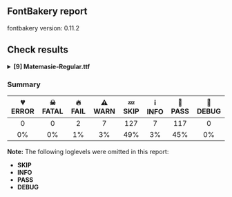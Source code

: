 ## FontBakery report

fontbakery version: 0.11.2

<h2>Check results</h2><details><summary><b>[9] Matemasie-Regular.ttf</b></summary><div><details><summary>🔥 <b>FAIL:</b> Check copyright namerecords match license file. (<a href="https://font-bakery.readthedocs.io/en/stable/fontbakery/profiles/googlefonts.html#com.google.fonts/check/name/license">com.google.fonts/check/name/license</a>)</summary><div>


* 🔥 **FAIL** License file OFL.txt exists but NameID 13 (LICENSE DESCRIPTION) value on platform 3 (WINDOWS) is not specified for that. Value was: "https://openfontlicense.org" Must be changed to "This Font Software is licensed under the SIL Open Font License, Version 1.1. This license is available with a FAQ at: https://openfontlicense.org" [code: wrong]
</div></details><details><summary>🔥 <b>FAIL:</b> Shapes languages in all GF glyphsets. (<a href="https://font-bakery.readthedocs.io/en/stable/fontbakery/profiles/googlefonts.html#com.google.fonts/check/glyphsets/shape_languages">com.google.fonts/check/glyphsets/shape_languages</a>)</summary><div>


* 🔥 **FAIL** GF_Latin_Core glyphset:

| Language | FAIL messages |
| :--- | :--- |
| nl_Latn (Dutch) | Shaper didn't attach acutecomb to uni0237 |
|  ^  | Shaper didn't attach acutecomb to J |

 [code: failed-language-shaping]
</div></details><details><summary>⚠ <b>WARN:</b> Checking OS/2 achVendID. (<a href="https://font-bakery.readthedocs.io/en/stable/fontbakery/profiles/googlefonts.html#com.google.fonts/check/vendor_id">com.google.fonts/check/vendor_id</a>)</summary><div>


* ⚠ **WARN** OS/2 VendorID value 'NONE' is not yet recognized. If you registered it recently, then it's safe to ignore this warning message. Otherwise, you should set it to your own unique 4 character code, and register it with Microsoft at https://www.microsoft.com/typography/links/vendorlist.aspx
 [code: unknown]
</div></details><details><summary>⚠ <b>WARN:</b> Check for codepoints not covered by METADATA subsets. (<a href="https://font-bakery.readthedocs.io/en/stable/fontbakery/profiles/googlefonts.html#com.google.fonts/check/metadata/unreachable_subsetting">com.google.fonts/check/metadata/unreachable_subsetting</a>)</summary><div>


* ⚠ **WARN** The following codepoints supported by the font are not covered by
    any subsets defined in the font's metadata file, and will never
    be served. You can solve this by either manually adding additional
    subset declarations to METADATA.pb, or by editing the glyphset
    definitions.

 * U+02C7 CARON: try adding one of: tifinagh, canadian-aboriginal, yi
 * U+02D8 BREVE: try adding one of: yi, canadian-aboriginal
 * U+02D9 DOT ABOVE: try adding one of: yi, canadian-aboriginal
 * U+02DB OGONEK: try adding one of: yi, canadian-aboriginal
 * U+02DD DOUBLE ACUTE ACCENT: not included in any glyphset definition
 * U+0302 COMBINING CIRCUMFLEX ACCENT: try adding one of: coptic, math, tifinagh, cherokee
 * U+0306 COMBINING BREVE: try adding one of: old-permic, tifinagh
 * U+0307 COMBINING DOT ABOVE: try adding one of: coptic, old-permic, canadian-aboriginal, math, tifinagh, tai-le, syriac, malayalam
 * U+030A COMBINING RING ABOVE: try adding syriac
 * U+030B COMBINING DOUBLE ACUTE ACCENT: try adding one of: osage, cherokee
 * U+030C COMBINING CARON: try adding one of: tai-le, cherokee
 * U+0312 COMBINING TURNED COMMA ABOVE: not included in any glyphset definition
 * U+0326 COMBINING COMMA BELOW: not included in any glyphset definition
 * U+0327 COMBINING CEDILLA: not included in any glyphset definition
 * U+0328 COMBINING OGONEK: not included in any glyphset definition
 * U+1EAE LATIN CAPITAL LETTER A WITH BREVE AND ACUTE: try adding vietnamese
 * U+1EAF LATIN SMALL LETTER A WITH BREVE AND ACUTE: try adding vietnamese
 * U+25CC DOTTED CIRCLE: try adding one of: hebrew, math, nko, chakma, buhid, grantha, soyombo, mongolian, marchen, kharoshthi, newa, new-tai-lue, music, balinese, syloti-nagri, tirhuta, lepcha, wancho, manichaean, coptic, myanmar, tifinagh, osage, psalter-pahlavi, zanabazar-square, sinhala, dogra, tai-viet, batak, pahawh-hmong, sharada, armenian, masaram-gondi, tai-le, warang-citi, khojki, oriya, saurashtra, tagbanwa, modi, limbu, miao, tai-tham, telugu, khudawadi, canadian-aboriginal, sundanese, siddham, adlam, mende-kikakui, bassa-vah, brahmi, kaithi, kayah-li, hanifi-rohingya, sogdian, ahom, syriac, rejang, elbasan, buginese, thaana, mandaic, hanunoo, duployan, cham, old-permic, lao, caucasian-albanian, yi, phags-pa, gunjala-gondi, malayalam, thai, kannada, javanese, takri, tibetan, bengali, khmer, mahajani, bhaiksuki, devanagari, tagalog, symbols, gurmukhi, tamil, meetei-mayek, gujarati

Or you can add the above codepoints to one of the subsets supported by the font: `cyrillic-ext`, `greek-ext`, `latin`, `latin-ext` [code: unreachable-subsetting]
</div></details><details><summary>⚠ <b>WARN:</b> Ensure fonts have ScriptLangTags declared on the 'meta' table. (<a href="https://font-bakery.readthedocs.io/en/stable/fontbakery/profiles/googlefonts.html#com.google.fonts/check/meta/script_lang_tags">com.google.fonts/check/meta/script_lang_tags</a>)</summary><div>


* ⚠ **WARN** This font file does not have a 'meta' table. [code: lacks-meta-table]
</div></details><details><summary>⚠ <b>WARN:</b> Check that legacy accents aren't used in composite glyphs. (<a href="https://font-bakery.readthedocs.io/en/stable/fontbakery/profiles/universal.html#com.google.fonts/check/legacy_accents">com.google.fonts/check/legacy_accents</a>)</summary><div>


* ⚠ **WARN** Glyph "Amacron" has a legacy accent component  (macron). It needs to be replaced by a combining mark. [code: legacy-accents-component]
* ⚠ **WARN** Glyph "Emacron" has a legacy accent component  (macron). It needs to be replaced by a combining mark. [code: legacy-accents-component]
* ⚠ **WARN** Glyph "Omacron" has a legacy accent component  (macron). It needs to be replaced by a combining mark. [code: legacy-accents-component]
* ⚠ **WARN** Glyph "Umacron" has a legacy accent component  (macron). It needs to be replaced by a combining mark. [code: legacy-accents-component]
</div></details><details><summary>⚠ <b>WARN:</b> Check font contains no unreachable glyphs (<a href="https://font-bakery.readthedocs.io/en/stable/fontbakery/profiles/universal.html#com.google.fonts/check/unreachable_glyphs">com.google.fonts/check/unreachable_glyphs</a>)</summary><div>


* ⚠ **WARN** The following glyphs could not be reached by codepoint or substitution rules:

	- A.ss01

	- Hbar.001

	- Hbar.002

	- L.ss01

	- L.ss02

	- M.ss01

	- Q.ss01

	- Q.ss02

	- R.ss01

	- S.ss01

	- Z.ss01

	- a.ss01

	- a.ss02

	- b.ss02

	- d.ss02

	- eight.ss01

	- f.ss01

	- f.ss02

	- five.ss01

	- g.ss01

	- g.ss02

	- germandbls.ss01

	- h.ss01

	- i.loclTRK

	- l.ss02

	- m.ss01

	- n.ss01

	- newGlyph

	- o.ss02

	- p.ss02

	- periodcentered.loclCAT

	- q.ss02

	- questiondown.ss01

	- r.ss01

	- s.ss01

	- s.ss02

	- scedilla.ss01

	- section.ss01

	- seven.ss02

	- t.ss01

	- t.ss02

	- t.ss03

	- t.ss04

	- three.ss01

	- u.ss01

	- uni004A0301

	- uni006A0301

	- uni1E9E.ss01

	- uni1E9E.ss02

	- uogonek.ss01

	- y.ss01

	- y.ss02

	- z.ss01
 [code: unreachable-glyphs]
</div></details><details><summary>⚠ <b>WARN:</b> Check if each glyph has the recommended amount of contours. (<a href="https://font-bakery.readthedocs.io/en/stable/fontbakery/profiles/universal.html#com.google.fonts/check/contour_count">com.google.fonts/check/contour_count</a>)</summary><div>


* ⚠ **WARN** This check inspects the glyph outlines and detects the total number of contours in each of them. The expected values are infered from the typical ammounts of contours observed in a large collection of reference font families. The divergences listed below may simply indicate a significantly different design on some of your glyphs. On the other hand, some of these may flag actual bugs in the font such as glyphs mapped to an incorrect codepoint. Please consider reviewing the design and codepoint assignment of these to make sure they are correct.

The following glyphs do not have the recommended number of contours:

	- Glyph name: germandbls	Contours detected: 2	Expected: 1

	- Glyph name: oslash	Contours detected: 2	Expected: 3

	- Glyph name: germandbls	Contours detected: 2	Expected: 1

	- Glyph name: oslash	Contours detected: 2	Expected: 3
 [code: contour-count]
</div></details><details><summary>⚠ <b>WARN:</b> Ensure soft_dotted characters lose their dot when combined with marks that replace the dot. (<a href="https://font-bakery.readthedocs.io/en/stable/fontbakery/profiles/Shaping Checks.html#com.google.fonts/check/soft_dotted">com.google.fonts/check/soft_dotted</a>)</summary><div>


* ⚠ **WARN** The dot of soft dotted characters used in orthographies _must_ disappear in the following strings: į̀ į́ į̂ į̃ į̄ į̌

The dot of soft dotted characters _should_ disappear in other cases, for example: ĩ̦ ĭ̦ i̦̇ i̦̊ i̦̋ ǐ̦ i̦̒ j̦̀ j̦́ ĵ̦ j̦̃ j̦̄ j̦̆ j̦̇ j̦̈ j̦̊ j̦̋ ǰ̦ j̦̒ į̆

Your font fully covers the following languages that require the soft-dotted feature: Lithuanian (Latn, 2,357,094 speakers). 

Your font does *not* cover the following languages that require the soft-dotted feature: Fur (Latn, 1,230,163 speakers), Mfumte (Latn, 79,000 speakers), Ekpeye (Latn, 226,000 speakers), Nateni (Latn, 100,000 speakers), Ejagham (Latn, 120,000 speakers), Aghem (Latn, 38,843 speakers), Makaa (Latn, 221,000 speakers), Mundani (Latn, 34,000 speakers), Ngbaka (Latn, 1,020,000 speakers), Cicipu (Latn, 44,000 speakers), Bafut (Latn, 158,146 speakers), Avokaya (Latn, 100,000 speakers), Nzakara (Latn, 50,000 speakers), Bete-Bendi (Latn, 100,000 speakers), Sar (Latn, 500,000 speakers), Southern Kisi (Latn, 360,000 speakers), Kom (Latn, 360,685 speakers), Navajo (Latn, 166,319 speakers), Ijo, Southeast (Latn, 2,471,000 speakers), South Central Banda (Latn, 244,000 speakers), Kpelle, Guinea (Latn, 622,000 speakers), Dii (Latn, 71,000 speakers), Zapotec (Latn, 490,000 speakers), Dan (Latn, 1,099,244 speakers), Yala (Latn, 200,000 speakers), Ma’di (Latn, 584,000 speakers), Belarusian (Cyrl, 10,064,517 speakers), Igbo (Latn, 27,823,640 speakers), Mango (Latn, 77,000 speakers), Lugbara (Latn, 2,200,000 speakers), Koonzime (Latn, 40,000 speakers), Basaa (Latn, 332,940 speakers), Ebira (Latn, 2,200,000 speakers), Dutch (Latn, 31,709,104 speakers), Gulay (Latn, 250,478 speakers), Ukrainian (Cyrl, 29,273,587 speakers). [code: soft-dotted]
</div></details><br></div></details>

### Summary

| 💔 ERROR | ☠ FATAL | 🔥 FAIL | ⚠ WARN | 💤 SKIP | ℹ INFO | 🍞 PASS | 🔎 DEBUG |
|:-----:|:-----:|:-----:|:-----:|:-----:|:-----:|:-----:|:-----:|
| 0 | 0 | 2 | 7 | 127 | 7 | 117 | 0 |
| 0% | 0% | 1% | 3% | 49% | 3% | 45% | 0% |

**Note:** The following loglevels were omitted in this report:
* **SKIP**
* **INFO**
* **PASS**
* **DEBUG**
